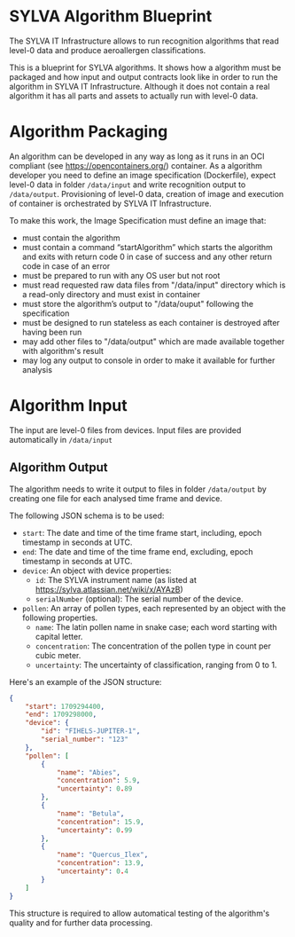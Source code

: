 # SYLVA Algorithm Blueprint

The SYLVA IT Infrastructure allows to run recognition algorithms that read level-0 data and produce aeroallergen classifications.

This is a blueprint for SYLVA algorithms. It shows how a algorithm must be packaged and how input and output contracts look like in order to run the algorithm in SYLVA IT Infrastructure. Although it does not contain a real algorithm it has all parts and assets to actually run with level-0 data.

# Algorithm Packaging

An algorithm can be developed in any way as long as it runs in an OCI compliant (see https://opencontainers.org/) container. As a algorithm developer you need to define an image specification (Dockerfile), expect level-0 data in folder `/data/input` and write recognition output to `/data/output`. Provisioning of level-0 data, creation of image and execution of container is orchestrated by SYLVA IT Infrastructure.

To make this work, the Image Specification must define an image that:

-   must contain the algorithm
-   must contain a command “startAlgorithm” which starts the algorithm and exits with return code 0 in case of success and any other return code in case of an error
-   must be prepared to run with any OS user but not root
-   must read requested raw data files from "/data/input" directory which is a read-only directory and must exist in container
-   must store the algorithm’s output to "/data/ouput" following the specification
-   must be designed to run stateless as each container is destroyed after having been run
-   may add other files to "/data/output" which are made available together with algorithm's result
-   may log any output to console in order to make it available for further analysis

# Algorithm Input

The input are level-0 files from devices. Input files are provided automatically in `/data/input`

## Algorithm Output

The algorithm needs to write it output to files in folder `/data/output` by creating one file for each analysed time frame and device.

The following JSON schema is to be used:

-   `start`: The date and time of the time frame start, including, epoch timestamp in seconds at UTC.
-   `end`: The date and time of the time frame end, excluding, epoch timestamp in seconds at UTC.
-   `device`: An object with device properties:
    -   `id`: The SYLVA instrument name (as listed at https://sylva.atlassian.net/wiki/x/AYAzB)
    -   `serialNumber` (optional): The serial number of the device.
-   `pollen`: An array of pollen types, each represented by an object with the following properties.
    -   `name`: The latin pollen name in snake case; each word starting with capital letter.
    -   `concentration`: The concentration of the pollen type in count per cubic meter.
    -   `uncertainty`: The uncertainty of classification, ranging from 0 to 1.

Here's an example of the JSON structure:

```json
{
    "start": 1709294400,
    "end": 1709298000,
    "device": {
        "id": "FIHELS-JUPITER-1",
        "serial_number": "123"
    },
    "pollen": [
        {
            "name": "Abies",
            "concentration": 5.9,
            "uncertainty": 0.89
        },
        {
            "name": "Betula",
            "concentration": 15.9,
            "uncertainty": 0.99
        },
        {
            "name": "Quercus_Ilex",
            "concentration": 13.9,
            "uncertainty": 0.4
        }
    ]
}
```

This structure is required to allow automatical testing of the algorithm's quality and for further data processing.
